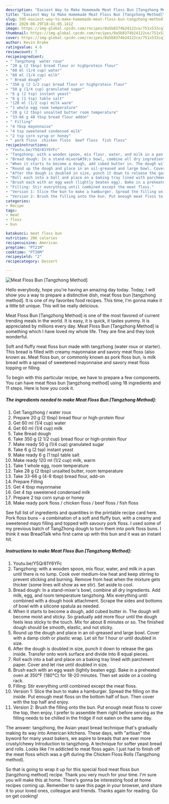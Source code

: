 ```yaml
---
description: "Easiest Way to Make Homemade Meat Floss Bun [Tangzhong Method]"
title: "Easiest Way to Make Homemade Meat Floss Bun [Tangzhong Method]"
slug: 595-easiest-way-to-make-homemade-meat-floss-bun-tangzhong-method
date: 2020-08-29T18:41:05.141Z
image: https://img-global.cpcdn.com/recipes/0a5b8374b24122ce/751x532cq70/meat-floss-bun-tangzhong-method-recipe-main-photo.jpg
thumbnail: https://img-global.cpcdn.com/recipes/0a5b8374b24122ce/751x532cq70/meat-floss-bun-tangzhong-method-recipe-main-photo.jpg
cover: https://img-global.cpcdn.com/recipes/0a5b8374b24122ce/751x532cq70/meat-floss-bun-tangzhong-method-recipe-main-photo.jpg
author: Kevin Drake
ratingvalue: 4.6
reviewcount: 7
recipeingredient:
- " Tangzhong  water roux"
- "20 g (2 tbsp) bread flour or highprotein flour"
- "60 ml (1/4 cup) water"
- "60 ml (1/4 cup) milk"
- " Bread dough"
- "350 g (2 1/2 cup) bread flour or highprotein flour"
- "50 g (1/4 cup) granulated sugar"
- "6 g (2 tsp) instant yeast"
- "6 g (1 tsp) table salt"
- "120 ml (1/2 cup) milk warm"
- "1 whole egg room temperature"
- "28 g (2 tbsp) unsalted butter room temperature"
- "33-66 g 48 tbsp bread flour addon"
- " Filling"
- "4 tbsp mayonnaise"
- "4 tsp sweetened condensed milk"
- "2 tsp corn syrup or honey"
- " pork floss  chicken floss  beef floss  fish floss"
recipeinstructions:
- "Youtu.be/Y5Qr81Y6YFc"
- "Tangzhong: with a wooden spoon, mix flour, water, and milk in a pan until there is no lump. Cook over medium-low heat and keep stirring to prevent sticking and burning. Remove from heat when the mixture gets thicker (some lines will show as we stir). Set aside to cool."
- "Bread dough: In a stand-mixer&#39;s bowl, combine all dry ingredients. Add milk, egg, and room temperature tangzhong. Mix everything until combined with a dough hook attachment. Scrape the sides and bottoms of bowl with a silicone spatula as needed."
- "When it starts to become a dough, add cubed butter in. The dough will become moist and sticky. So gradually add more flour until the dough feels less sticky to the touch. Mix for about 8 minutes or so. The finished dough should be smooth, elastic, and not sticky."
- "Round up the dough and place in an oil-greased and large bowl. Cover with a damp cloth or plastic wrap. Let sit for 1 hour or until doubled in size."
- "After the dough is doubled in size, punch it down to release the gas inside. Transfer onto work surface and divide into 8 equal pieces."
- "Roll each into a ball and place on a baking tray lined with parchment paper. Cover and let rise until doubled in size."
- "Brush each with an egg wash (lightly beaten egg). Bake in a preheated oven at 350°F (180°C) for 18-20 minutes. Then set aside on a cooling rack."
- "Filling: Stir everything until combined except the meat floss."
- "Version 1: Slice the bun to make a hamburger. Spread the filling on the inside. Put enough meat floss on the bottom half of bun. Then cover with the top half and enjoy."
- "Version 2: Brush the filling onto the bun. Put enough meat floss to cover the top, then enjoy. I prefer to assemble them right before serving as the filling needs to be chilled in the fridge if not eaten on the same day."
categories:
- Recipe
tags:
- meat
- floss
- bun

katakunci: meat floss bun 
nutrition: 206 calories
recipecuisine: American
preptime: "PT21M"
cooktime: "PT38M"
recipeyield: "2"
recipecategory: Dessert

---
```



![Meat Floss Bun [Tangzhong Method]](https://img-global.cpcdn.com/recipes/0a5b8374b24122ce/751x532cq70/meat-floss-bun-tangzhong-method-recipe-main-photo.jpg)

Hello everybody, hope you're having an amazing day today. Today, I will show you a way to prepare a distinctive dish, meat floss bun [tangzhong method]. It is one of my favorites food recipes. This time, I'm gonna make it a little bit unique. This will be really delicious.

Meat Floss Bun [Tangzhong Method] is one of the most favored of current trending meals in the world. It is easy, it is quick, it tastes yummy. It is appreciated by millions every day. Meat Floss Bun [Tangzhong Method] is something which I have loved my whole life. They are fine and they look wonderful.

Soft and fluffy meat floss bun made with tangzhong (water roux or starter). This bread is filled with creamy mayonnaise and savory meat floss (also known as. Meat floss bun, or commonly known as pork floss bun, is milk bread with a spread of sweetened mayonnaise and savory meat floss topping or filling.


To begin with this particular recipe, we have to prepare a few components. You can have meat floss bun [tangzhong method] using 18 ingredients and 11 steps. Here is how you cook it.

<!--inarticleads1-->

##### The ingredients needed to make Meat Floss Bun [Tangzhong Method]:

1. Get  Tangzhong / water roux
1. Prepare 20 g (2 tbsp) bread flour or high-protein flour
1. Get 60 ml (1/4 cup) water
1. Get 60 ml (1/4 cup) milk
1. Take  Bread dough
1. Take 350 g (2 1/2 cup) bread flour or high-protein flour
1. Make ready 50 g (1/4 cup) granulated sugar
1. Take 6 g (2 tsp) instant yeast
1. Make ready 6 g (1 tsp) table salt
1. Make ready 120 ml (1/2 cup) milk, warm
1. Take 1 whole egg, room temperature
1. Take 28 g (2 tbsp) unsalted butter, room temperature
1. Take 33-66 g (4-8 tbsp) bread flour, add-on
1. Prepare  Filling
1. Get 4 tbsp mayonnaise
1. Get 4 tsp sweetened condensed milk
1. Prepare 2 tsp corn syrup or honey
1. Make ready  pork floss / chicken floss / beef floss / fish floss


See full list of ingredients and quantities in the printable recipe card here. Pork floss buns - a combination of a soft and fluffy bun, with a creamy and sweetened mayo filling and topped with savoury pork floss. I used some of my previous batch of TangZhong dough to turn them into pork floss buns. I think it was BreadTalk who first came up with this bun and it was an instant hit. 

<!--inarticleads2-->

##### Instructions to make Meat Floss Bun [Tangzhong Method]:

1. Youtu.be/Y5Qr81Y6YFc
1. Tangzhong: with a wooden spoon, mix flour, water, and milk in a pan until there is no lump. Cook over medium-low heat and keep stirring to prevent sticking and burning. Remove from heat when the mixture gets thicker (some lines will show as we stir). Set aside to cool.
1. Bread dough: In a stand-mixer&#39;s bowl, combine all dry ingredients. Add milk, egg, and room temperature tangzhong. Mix everything until combined with a dough hook attachment. Scrape the sides and bottoms of bowl with a silicone spatula as needed.
1. When it starts to become a dough, add cubed butter in. The dough will become moist and sticky. So gradually add more flour until the dough feels less sticky to the touch. Mix for about 8 minutes or so. The finished dough should be smooth, elastic, and not sticky.
1. Round up the dough and place in an oil-greased and large bowl. Cover with a damp cloth or plastic wrap. Let sit for 1 hour or until doubled in size.
1. After the dough is doubled in size, punch it down to release the gas inside. Transfer onto work surface and divide into 8 equal pieces.
1. Roll each into a ball and place on a baking tray lined with parchment paper. Cover and let rise until doubled in size.
1. Brush each with an egg wash (lightly beaten egg). Bake in a preheated oven at 350°F (180°C) for 18-20 minutes. Then set aside on a cooling rack.
1. Filling: Stir everything until combined except the meat floss.
1. Version 1: Slice the bun to make a hamburger. Spread the filling on the inside. Put enough meat floss on the bottom half of bun. Then cover with the top half and enjoy.
1. Version 2: Brush the filling onto the bun. Put enough meat floss to cover the top, then enjoy. I prefer to assemble them right before serving as the filling needs to be chilled in the fridge if not eaten on the same day.


The answer: tangzhong, the Asian yeast bread technique that&#39;s gradually making its way into American kitchens. These days, with &#34;artisan&#34; the byword for many yeast bakers, we aspire to breads that are ever more crusty/chewy Introduction to tangzhong. A technique for softer yeast bread and rolls. Looks like I&#39;m addicted to meat floss again. I just had to finish off the meat floss which was a gift during the Chicken Floss Rolls (Tangzhong method). 

So that is going to wrap it up for this special food meat floss bun [tangzhong method] recipe. Thank you very much for your time. I'm sure you will make this at home. There's gonna be interesting food at home recipes coming up. Remember to save this page in your browser, and share it to your loved ones, colleague and friends. Thanks again for reading. Go on get cooking!

